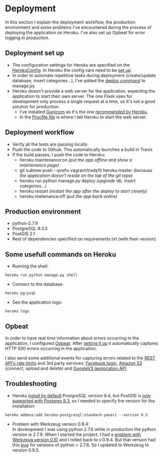 # Deployment

In this section I explain the deployment workflow, the production environment and some problems I've encountered during the process of deploying the application on Heroku. I've also set up Opbeat for error logging in production.

## Deployment set up
- The configuration settings for Heroku are specified on the [HerokuConfig](https://github.com/rosariomgomez/tradyfit/blob/master/vagrant/tradyfit/config.py#L78). In Heroku the config vars need to be [set up](https://devcenter.heroku.com/articles/config-vars).
- In order to automate repetitive tasks during deployment (create/update database, insert categories...), I've added the [deploy command](https://github.com/rosariomgomez/tradyfit/blob/master/vagrant/tradyfit/manage.py#L65) to manage.py
- Heroku doesn't provide a web server for the application, expecting the application to start their own server. The one Flask uses for development only process a single request at a time, so it's not a good solution for production.  
    -  I've installed [Gunicorn](http://gunicorn-docs.readthedocs.org/en/latest/) as it's the one [recommended by Heroku](https://devcenter.heroku.com/articles/python-gunicorn).
    -  In the [Procfile file](https://github.com/rosariomgomez/tradyfit/blob/master/vagrant/tradyfit/Procfile) is where I tell Heroku to start the web server.


## Deployment workflow
- Verify all the tests are passing locally 
- Push the code to Github. This automatically launches a build in Travis
- If the build passes, I push the code to Heroku:  
    - heroku maintenance:on _(put the app offline and show a maintenance page)_
    - git subtree push \-\-prefix vagrant\/tradyfit heroku master _(because the application doesn’t reside on the top of the git repo)_  
    - heroku run python manage.py deploy _(upgrade db, insert categories...)_
    - heroku restart _(restart the app after the deploy to start cleanly)_
    - heroku maitenance:off _(put the app back online)_  
  

## Production environment
- python-2.7.9
- PostgreSQL 9.3.5
- PostGIS 2.1
- Rest of dependencies specified on requirements.txt (with their version)  
  
  
## Some usefull commands on Heroku
- Running the shell: 
```
heroku run python manage.py shell
```
- Connect to the database:
```
heroku pg:psql
```
- See the application logs:
```
heroku logs
```
  
  
## Opbeat
In order to have real time information about errors occurring in the application, I configured [Opbeat](https://opbeat.com). After [setting it up](https://opbeat.com/docs/articles/error-logging-in-flask/) it automatically captures HTTP 500 errors occurring in the application.  

I also send some additional events for capturing errors related to the [REST API's rate limits](https://github.com/rosariomgomez/tradyfit/blob/master/vagrant/tradyfit/app/public_api_1_0/errors.py#L16) and 3rd party services: [Facebook login](https://github.com/rosariomgomez/tradyfit/blob/master/vagrant/tradyfit/app/auth/views.py#L68), [Amazon S3](https://github.com/rosariomgomez/tradyfit/blob/master/vagrant/tradyfit/app/helpers.py#L27) (connect, upload and delete) and [GoogleV3 geolocation API](https://github.com/rosariomgomez/tradyfit/blob/master/vagrant/tradyfit/app/geolocation.py#L65).  
  
  
## Troubleshooting
- Heroku [install by default](https://devcenter.heroku.com/articles/heroku-postgresql#version-support-and-legacy-infrastructure) PostgreSQL version 9.4, but PostGIS is [only supported with Postgres 9.3](https://devcenter.heroku.com/articles/heroku-postgres-extensions-postgis-full-text-search#postgis), so I needed to specify the version for the installation:  
```
heroku addons:add heroku-postgresql:standard-yanari --version 9.3
```

- Problem with Werkzeug version 0.9.4:  
In development I was using python 2.7.6 while in production the python version is 2.7.9. When I started the project, I had a [problem with Werkzeug version 0.10](http://tradyfit.readthedocs.org/en/latest/notes/) and I rolled back to v.0.9.4. But that version had this [bug](https://github.com/mitsuhiko/werkzeug/issues/537) for versions of python > 2.7.6. So I updated to Werkzeug to version 0.9.5.



